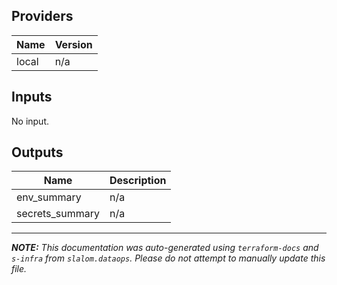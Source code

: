 ## Providers

| Name | Version |
|------|---------|
| local | n/a |

## Inputs

No input.

## Outputs

| Name | Description |
|------|-------------|
| env\_summary | n/a |
| secrets\_summary | n/a |

---------------------

_**NOTE:** This documentation was auto-generated using
`terraform-docs` and `s-infra` from `slalom.dataops`.
Please do not attempt to manually update this file._

